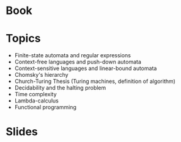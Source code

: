 <!-- TITLE: Languages And Computability -->
<!-- SUBTITLE: A quick summary of Languages And Computability -->

# Book

# Topics
* Finite-state automata and regular expressions
* Context-free languages and push-down automata
* Context-sensitive languages and linear-bound automata
* Chomsky's hierarchy
* Church-Turing Thesis (Turing machines, definition of algorithm)
* Decidability and the halting problem
* Time complexity
* Lambda-calculus
* Functional programming

# Slides
